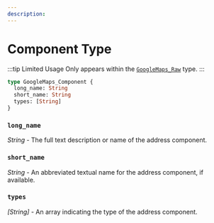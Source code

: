 ```yaml
---
description:
---
```


# Component Type

:::tip Limited Usage
Only appears within the [`GoogleMaps_Raw`](/graphql/raw-type/) type.
:::

```graphql
type GoogleMaps_Component {
  long_name: String
  short_name: String
  types: [String]
}
```

### `long_name`

_String_ - The full text description or name of the address component.

### `short_name`

_String_ - An abbreviated textual name for the address component, if available.

### `types`

_\[String]_ - An array indicating the type of the address component.
